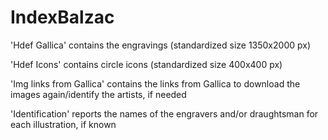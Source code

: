 # IndexBalzac

'Hdef Gallica' contains the engravings (standardized size 1350x2000 px)

'Hdef Icons' contains circle icons (standardized size 400x400 px)

'Img links from Gallica' contains the links from Gallica to download the images again/identify the artists, if needed

'Identification' reports the names of the engravers and/or draughtsman for each illustration, if known
